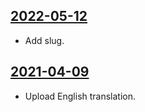 ## [2022-05-12](https://github.com/faktaoklimatu/graphics/blob/1279a2cd689613a70e2f323ab5c058c0c453ae86/data-visualization/emissions/world/fossil-fuels-emissions/en-fossil-fuels-emissions.ai)

- Add slug.

## [2021-04-09](https://github.com/faktaoklimatu/graphics/blob/a113be8a1440423818c732bff5a4e843380c64cb/data-visualization/emissions/world/fossil-fuels-emissions/en-fossil-fuels-emissions.ai)

- Upload English translation.

